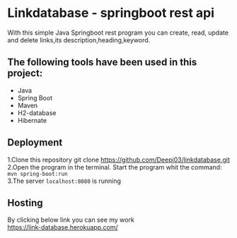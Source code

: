 # Linkdatabase - springboot rest api

With this simple Java Springboot rest program you can create, read, update and delete links,its description,heading,keyword.


The following tools have been used in this project:
----------------------
- Java
- Spring Boot
- Maven
- H2-database
- Hibernate


Deployment
----
1.Clone this repository git clone https://github.com/Deepi03/linkdatabase.git
<br>
2.Open the program in the terminal. Start the program whit the command: ``mvn spring-boot:run``
<br>
3.The server ``localhost:8080`` is running

Hosting
---
By clicking below link you can see my work
<br>
https://link-database.herokuapp.com/
